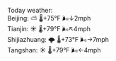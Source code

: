 Today weather:  
Beijing: ⛅️  🌡️+75°F 🌬️↓2mph  
Tianjin: ☀️ 🌡️+79°F 🌬️↖4mph  
Shijiazhuang: 🌩  🌡️+73°F 🌬️→7mph  
Tangshan: ☀️ 🌡️+79°F 🌬️←4mph  
